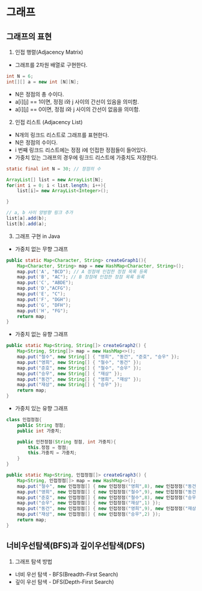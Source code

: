 # 그래프
## 그래프의 표현
1) 인접 행렬(Adjacency Matrix)   
* 그래프를 2차원 배열로 구현한다.
```java    
int N = 6;
int[][] a = new int [N][N];
```   
* N은 정점의 총 수이다.
* a[i][j] == 1이면, 정점 i와 j 사이의 간선이 있음을 의미함.
* a[i][j] == 0이면, 정점 i와 j 사이의 간선이 없음을 의미함.

2) 인접 리스트 (Adjacency List)  
* N개의 링크드 리스트로 그래프를 표현한다.
* N은 정점의 수이다.
* i 번째 링크드 리스트에는 정점 i에 인접한 정점들이 들어있다.  
* 가중치 있는 그래프의 경우에 링크드 리스트에 가중치도 저장한다.

```java   
static final int N = 30; // 정점의 수

ArrayList[] list = new ArrayList[N];
for(int i = 0; i < list.length; i++){
    list[i]= new ArrayList<Integer>();

}

// a, b 사이 양방향 링크 추가
list[a].add(b);
list[b].add(a);
```   

3) 그래프 구현 in Java
* 가중치 없는 무향 그래프
```java    
public static Map<Character, String> createGraph1(){
    Map<Character, String> map = new HashMap<Character, String>();
    map.put('A', "BCD"); // A 정점에 인접한 정점 목록 등록
    map.put('B', "AC"); // B 정점에 인접한 정점 목록 등록
    map.put('C', "ABDE");
    map.put('D',"ACFG");
    map.put('E', "C"); 
    map.put('F', "DGH"); 
    map.put('G', "DFH"); 
    map.put('H', "FG"); 
    return map;
}
```   

* 가중치 없는 유향 그래프
```java   
public static Map<String, String[]> createGraph2() { 
    Map<String, String[]> map = new HashMap<>(); 
    map.put("철수", new String[] { "영희", "동건", "준호", "승우" }); 
    map.put("영희", new String[] { "철수", "동건" });
    map.put("준호", new String[] { "철수", "승우" }); 
    map.put("승우", new String[] { "재상" }); 
    map.put("동건", new String[] { "영희", "재상" }); 
    map.put("재상", new String[] { "승우" }); 
    return map; 
}
```   

* 가중치 있는 유향 그래프
```java   
class 인접정점{
    public String 정점;
    public int 가중치;

    public 인전정점(String 정점, int 가중치){
        this.정점 = 정점;
        this.가중치 = 가중치;
    }
}

public static Map<String, 인접정점[]> createGraph3() { 
    Map<String, 인접정점[]> map = new HashMap<>(); 
    map.put("철수", new 인접정점[] { new 인접정점("영희",8), new 인접정점("동건",7), new 인접정점("준호",5), new 인접정점("승우",6) }); 
    map.put("영희", new 인접정점[] { new 인접정점("철수",9), new 인접정점("동건",6) }); 
    map.put("준호", new 인접정점[] { new 인접정점("철수",8), new 인접정점("승우",5) });
    map.put("승우", new 인접정점[] { new 인접정점("재상",1) }); 
    map.put("동건", new 인접정점[] { new 인접정점("영희",9), new 인접정점("재상",5) }); 
    map.put("재상", new 인접정점[] { new 인접정점("승우",2) }); 
    return map; 
}
```   

## 너비우선탐색(BFS)과 깊이우선탐색(DFS)
1) 그래프 탐색 방법
* 너비 우선 탐색 - BFS(Breadth-First Search)
* 깊이 우선 탐색 - DFS(Depth-First Search)